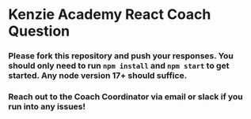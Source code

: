 # Kenzie Academy React Coach Question

### Please fork this repository and push your responses. You should only need to run `npm install` and `npm start` to get started. Any node version 17+ should suffice.

### Reach out to the Coach Coordinator via email or slack if you run into any issues!